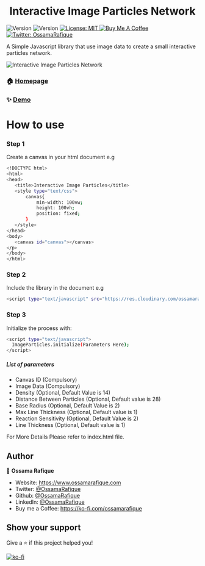 
<h1 align="center">Interactive Image Particles Network</h1>
<p>
  <img alt="Version" src="https://img.shields.io/badge/version-1.0.0-blue.svg?cacheSeconds=2592000" />
    <img alt="Version" src="https://img.shields.io/badge/build-passing-brightgreen" />
  <a href="#" target="_blank">
    <img alt="License: MIT" src="https://img.shields.io/badge/License-MIT-yellow.svg" />
  </a>
  <a href="https://ko-fi.com/ossamarafique" target="_blank">
    <img alt="Buy Me A Coffee" src="https://www.ko-fi.com/img/githubbutton_sm.svg" />
  </a>
  <a href="https://twitter.com/OssamaRafique" target="_blank">
    <img alt="Twitter: OssamaRafique" src="https://img.shields.io/twitter/follow/OssamaRafique.svg?style=social" />
  </a>
</p>
<p>
	A Simple Javascript library that use image data to create a small interactive particles network.
</p>
<img alt="Interactive Image Particles Network" src="https://github.com/OssamaRafique/Interactive-Image-Particles/blob/master/demo.gif?raw=true" />

### 🏠 [Homepage](https://github.com/OssamaRafique/Interactive-Image-Particles/)

### ✨ [Demo](https://projects.ossamarafique.com/imageparticles.html)

# How to use
### Step 1
Create a canvas in your html document e.g
 ```sh
<!DOCTYPE html>
<html>
<head>
	<title>Interactive Image Particles</title>
	<style type="text/css">
		canvas{
			min-width: 100vw;
			height: 100vh;
			position: fixed;
		}
	</style>
</head>
<body>
	<canvas id="canvas"></canvas>
</p>
</body>
</html>
```
### Step 2
Include the library in the document e.g
```sh
<script type="text/javascript" src="https://res.cloudinary.com/ossamarafique/raw/upload/v1533889440/imageparticles.js"></script>
```
### Step 3
Initialize the process with:
```sh
<script type="text/javascript">
  ImageParticles.initialize(Parameters Here);
</script>
```
##### List of parameters
 - Canvas ID (Compulsory)
 - Image Data (Compulsory)
 - Density (Optional, Default Value is 14)
 - Distance Between Particles (Optional, Default value is 28)
 - Base Radius (Optional, Default Value is 2)
 - Max Line Thickness (Optional, Default value is 1)
 - Reaction Sensitivity (Optional, Default Value is 2)
 - Line Thickness (Optional, Default value is 1)
 
For More Details Please refer to index.html file.

## Author

👤 **Ossama Rafique**

* Website: https://www.ossamarafique.com
* Twitter: [@OssamaRafique](https://twitter.com/OssamaRafique)
* Github: [@OssamaRafique](https://github.com/OssamaRafique)
* LinkedIn: [@OssamaRafique](https://linkedin.com/in/OssamaRafique)
* Buy me a Coffee: https://ko-fi.com/ossamarafique

## Show your support

Give a ⭐️ if this project helped you!

[![ko-fi](https://www.ko-fi.com/img/githubbutton_sm.svg)](https://ko-fi.com/C0C71IRSG)
